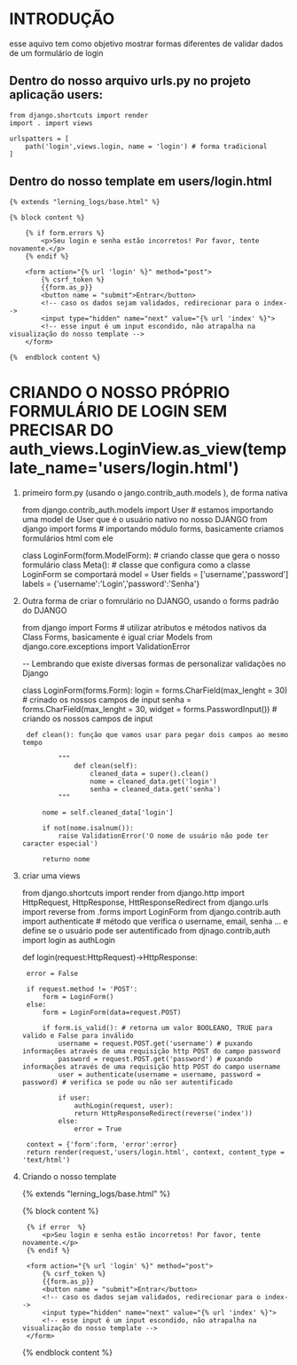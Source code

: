# INTRODUÇÃO

esse aquivo tem como objetivo mostrar formas diferentes de validar dados de um formulário de login

## Dentro do nosso arquivo urls.py no projeto aplicação users:

    from django.shortcuts import render
    import . import views

    urlspatters = [
        path('login',views.login, name = 'login') # forma tradicional
    ]


## Dentro do nosso template em users/login.html

    {% extends "lerning_logs/base.html" %}

    {% block content %}

        {% if form.errors %}
            <p>Seu login e senha estão incorretos! Por favor, tente novamente.</p>
        {% endif %}

        <form action="{% url 'login' %}" method="post">
            {% csrf_token %}
            {{form.as_p}}
            <button name = "submit">Entrar</button>
            <!-- caso os dados sejam validados, redirecionar para o index-->
            <input type="hidden" name="next" value="{% url 'index' %}">
            <!-- esse input é um input escondido, não atrapalha na visualização do nosso template -->
        </form>

    {%  endblock content %}


# CRIANDO O NOSSO PRÓPRIO FORMULÁRIO DE LOGIN SEM PRECISAR DO auth_views.LoginView.as_view(template_name='users/login.html')


1. primeiro form.py (usando o jango.contrib_auth.models ), de forma nativa

    from django.contrib_auth.models import User # estamos importando uma model de User que é o usuário nativo no nosso DJANGO
    from django import forms # importando módulo forms, basicamente criamos formulários html com ele

    class LoginForm(form.ModelForm): # criando classe que gera o nosso formulário
        class Meta(): # classe que configura como a classe LoginForm se comportará
            model = User
            fields = ['username','password']
            labels = {'username':'Login','password':'Senha'}


2. Outra forma de criar o fomrulário no DJANGO, usando o forms padrão do DJANGO



    from django import Forms # utilizar atributos e métodos nativos da Class Forms, basicamente é igual criar Models
    from django.core.exceptions import ValidationError

    -- Lembrando que existe diversas formas de personalizar validações no Django

    class LoginForm(forms.Form):
        login = forms.CharField(max_lenght = 30) # crinado os nossos campos de input 
        senha = forms.CharField(max_lenght = 30, widget = forms.PasswordInput()) # criando os nossos campos de input 

        def clean(): função que vamos usar para pegar dois campos ao mesmo tempo

                """
                    def clean(self):
                        cleaned_data = super().clean()
                        nome = cleaned_data.get('login')
                        senha = cleaned_data.get('senha')
                """

            nome = self.cleaned_data['login']

            if not(nome.isalnum()):
                raise ValidationError('O nome de usuário não pode ter caracter especial')
            
            returno nome


2. criar uma views

    from django.shortcuts import render
    from django.http import HttpRequest, HttpResponse, HttResponseRedirect
    from django.urls import reverse
    from .forms import LoginForm
    from django.contrib.auth import authenticate # método que verifica o username, email, senha ... e define se o usuário pode ser autentificado
    from djnago.contrib,auth import login as authLogin

    def login(request:HttpRequest)->HttpResponse:
        
        error = False

        if request.method != 'POST':
            form = LoginForm()
        else:
            form = LoginForm(data=request.POST)

            if form.is_valid(): # retorna um valor BOOLEANO, TRUE para valido e False para inválido
                username = request.POST.get('username') # puxando informações através de uma requisição http POST do campo password
                password = request.POST.get('password') # puxando informações através de uma requisição http POST do campo username
                user = authenticate(username = username, password = password) # verifica se pode ou não ser autentificado
                
                if user:
                    authLogin(request, user):
                    return HttpResponseRedirect(reverse('index'))
                else: 
                    error = True

        context = {'form':form, 'error':error}
        return render(request,'users/login.html', context, content_type = 'text/html')

3. Criando o nosso template

    {% extends "lerning_logs/base.html" %}

    {% block content %}

        {% if error  %}
            <p>Seu login e senha estão incorretos! Por favor, tente novamente.</p>
        {% endif %}

        <form action="{% url 'login' %}" method="post">
            {% csrf_token %}
            {{form.as_p}}
            <button name = "submit">Entrar</button>
            <!-- caso os dados sejam validados, redirecionar para o index-->
            <input type="hidden" name="next" value="{% url 'index' %}">
            <!-- esse input é um input escondido, não atrapalha na visualização do nosso template -->
        </form>

    {%  endblock content %}





